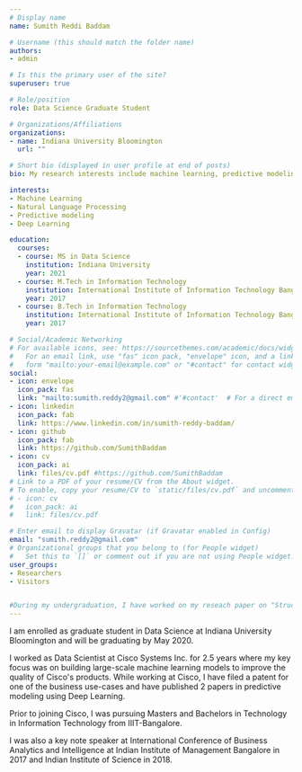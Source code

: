 ```yaml
---
# Display name
name: Sumith Reddi Baddam

# Username (this should match the folder name)
authors:
- admin

# Is this the primary user of the site?
superuser: true

# Role/position
role: Data Science Graduate Student

# Organizations/Affiliations
organizations:
- name: Indiana University Bloomington
  url: ""

# Short bio (displayed in user profile at end of posts)
bio: My research interests include machine learning, predictive modeling and natural language processing.

interests:
- Machine Learning
- Natural Language Processing
- Predictive modeling
- Deep Learning

education:
  courses:
  - course: MS in Data Science
    institution: Indiana University
    year: 2021
  - course: M.Tech in Information Technology
    institution: International Institute of Information Technology Bangalore
    year: 2017
  - course: B.Tech in Information Technology
    institution: International Institute of Information Technology Bangalore
    year: 2017

# Social/Academic Networking
# For available icons, see: https://sourcethemes.com/academic/docs/widgets/#icons
#   For an email link, use "fas" icon pack, "envelope" icon, and a link in the
#   form "mailto:your-email@example.com" or "#contact" for contact widget.
social:
- icon: envelope
  icon_pack: fas
  link: "mailto:sumith.reddy2@gmail.com" #'#contact'  # For a direct email link, use "mailto:test@example.org".
- icon: linkedin
  icon_pack: fab
  link: https://www.linkedin.com/in/sumith-reddy-baddam/
- icon: github
  icon_pack: fab
  link: https://github.com/SumithBaddam
- icon: cv
  icon_pack: ai
  link: files/cv.pdf #https://github.com/SumithBaddam
# Link to a PDF of your resume/CV from the About widget.
# To enable, copy your resume/CV to `static/files/cv.pdf` and uncomment the lines below.
# - icon: cv
#   icon_pack: ai
#   link: files/cv.pdf

# Enter email to display Gravatar (if Gravatar enabled in Config)
email: "sumith.reddy2@gmail.com"
# Organizational groups that you belong to (for People widget)
#   Set this to `[]` or comment out if you are not using People widget.
user_groups:
- Researchers
- Visitors


#During my undergraduation, I have worked on my reseach paper on "Structuring insights from customer reviews of products using NLP" working under the guidance of Prof. Dinesh Babu Jayagopi.
---
```

I am enrolled as graduate student in Data Science at Indiana University Bloomington and will be graduating by May 2020.

I worked as Data Scientist at Cisco Systems Inc. for 2.5 years where my key focus was on building large-scale machine learning models to improve the quality of Cisco's products. While working at Cisco, I have filed a patent for one of the business use-cases and have published 2 papers in predictive modeling using Deep Learning.

Prior to joining Cisco, I was pursuing Masters and Bachelors in Technology in Information Technology from IIIT-Bangalore. 

I was also a key note speaker at International Conference of Business Analytics and Intelligence at Indian Institute of Management Bangalore in 2017 and Indian Institute of Science in 2018.



